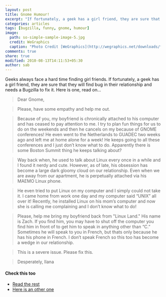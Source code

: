 ```yaml
---
layout: post
title: Gnome Humour!
excerpt: "If fortunately, a geek has a girl friend, they are sure that they will find bug in their relationship and needs a Bugzilla to fix it."
categories: articles
tags: [bugzilla, funny, gnome, humour]
image:
  path: so-simple-sample-image-5.jpg
  credit: WeGraphics
  caption: "Photo Credit [WeGraphics](http://wegraphics.net/downloads/free-ultimate-blurred-background-pack/)"
comments: true
share: true
modified: 2010-08-13T14:11:53+05:30
author: sab
---
```


Geeks always face a hard time finding girl friends. If fortunately, a geek has a
girl friend, they are sure that they will find bug in their relationship and
needs a Bugzilla to fix it. Here is one, read on…

> Dear Gnome,

>    Please, have some empathy and help me out.

>    Because of you, my boyfriend is chronically attached to his computer and
>    has ceased to pay attention to me. I try to plan fun things for us to do on
>    the weekends and then he cancels on my because of GNOME conferences! He
>    even went to the Netherlands to GUADEC two weeks ago and left me at home
>    alone for a week! He keeps going to all these conferences and I just don’t
>    know what to do. Apparently there is some Boston Summit thing he keeps
>    talking about?

>    Way back when, he used to talk about Linux every once in a while and I
>    found it nerdy and cute. However, as of late, his obsession has become a
>    large dark gloomy cloud on our relationship. Even when we are away from our
>    apartment, he is perpetually attached via his MAEMO Linux phone.

>    He even tried to put Linux on my computer and I simply could not take it. I
>    came home from work one day and my computer said “UNIX” all over it!
>    Recently, he installed Linux on his mom’s computer and now she is calling
>    me complaining and I don’t know what to do!

>    Please, help me bring my boyfriend back from "Linux Land." His name is
>    Zach. If you find him, you may have to shut off the computer you find him
>    in front of to get him to speak in anything other than “C.” Sometimes he
>    will speak to you in French, but thats only because he has his phone in
>    French. I don’t speak French so this too has become a wedge in our
>    relationship.

>    This is a severe issue. Please fix this.

>    Desperately, Ilana

#### Check this too
- [Read the rest](https://bugzilla.gnome.org/show_bug.cgi?id=626593)
- [Here is an other one](https://bugzilla.mozilla.org/show_bug.cgi?id=95849)

